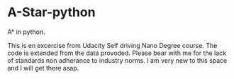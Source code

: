 # A-Star-python
A* in python.

This is en excercise from Udacity Self driving Nano Degree course. The code is extended from the data provoded. 
Please bear with me for the lack of standards non adherance to industry norms. I am very new to this space 
and I will get there asap.
